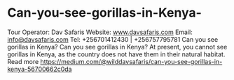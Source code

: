 # Can-you-see-gorillas-in-Kenya-
Tour Operator: Dav Safaris      Website: www.davsafaris.com       Email: info@davsafaris.com  Tel: +256701412430 | +256757795781 Can you see gorillas in Kenya? Can you see gorillas in Kenya? At present, you cannot see gorillas in Kenya, as the country does not have them in their natural habitat. Read more https://medium.com/@wilddavsafaris/can-you-see-gorillas-in-kenya-56700662c0da
